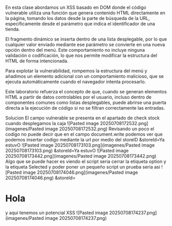 En esta clase abordamos un XSS basado en DOM donde el código vulnerable utiliza una función que genera contenido HTML directamente en la página, tomando los datos desde la parte de búsqueda de la URL, específicamente desde el parámetro que indica el identificador de una tienda.

El fragmento dinámico se inserta dentro de una lista desplegable, por lo que cualquier valor enviado mediante ese parámetro se convierte en una nueva opción dentro del menú. Este comportamiento no incluye ninguna validación o codificación, lo que nos permite modificar la estructura del HTML de forma intencionada.

Para explotar la vulnerabilidad, rompemos la estructura del menú y añadimos un elemento adicional con un comportamiento malicioso, que se ejecuta automáticamente cuando el navegador intenta procesarlo.

Este laboratorio refuerza el concepto de que, cuando se generan elementos HTML a partir de datos controlables por el usuario, incluso dentro de componentes comunes como listas desplegables, puede abrirse una puerta directa a la ejecución de código si no se filtran correctamente las entradas.

Solucion
El campo vulnerable se presenta en el apartado de check stock cuando desplegamos la caja ![Pasted image 20250708172532.png](imagenes/Pasted image 20250708172532.png)
Revisando un poco el codigo no puede decir que en el campo document.write podemos ver que podemos insertar codigo mediante la url
por medio del storeID
&storeId=Ya estuvO
![Pasted image 20250708173103.png](imagenes/Pasted image 20250708173103.png)
&storeId=Ya estuvO
![Pasted image 20250708173442.png](imagenes/Pasted image 20250708173442.png)
Algo que se puede hacer es viendo el script seria cerrar la etiqueta option y la etiqueta Selected y poder poner un pequeño script
un prueba seria asi
![Pasted image 20250708174046.png](imagenes/Pasted image 20250708174046.png)
&storeId=</option></select><h1>Hola</h1>
y aqui tenemos un potencial XSS
![Pasted image 20250708174237.png](imagenes/Pasted image 20250708174237.png)
